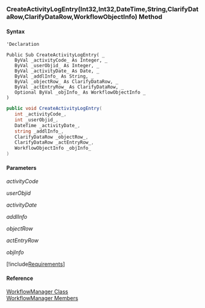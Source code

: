 ﻿### CreateActivityLogEntry(Int32,Int32,DateTime,String,ClarifyDataRow,ClarifyDataRow,WorkflowObjectInfo) Method

#### Syntax

```vbnet
'Declaration

Public Sub CreateActivityLogEntry( _
   ByVal _activityCode_ As Integer, _
   ByVal _userObjid_ As Integer, _
   ByVal _activityDate_ As Date, _
   ByVal _addlInfo_ As String, _
   ByVal _objectRow_ As ClarifyDataRow, _
   ByVal _actEntryRow_ As ClarifyDataRow, _
   Optional ByVal _objInfo_ As WorkflowObjectInfo _
) 
```

```csharp
public void CreateActivityLogEntry( 
   int _activityCode_,
   int _userObjid_,
   DateTime _activityDate_,
   string _addlInfo_,
   ClarifyDataRow _objectRow_,
   ClarifyDataRow _actEntryRow_,
   WorkflowObjectInfo _objInfo_
)
```

#### Parameters

_activityCode_

_userObjid_

_activityDate_

_addlInfo_

_objectRow_

_actEntryRow_

_objInfo_

[!include[Requirements](../partials/requirements.md)]

#### Reference

[WorkflowManager Class](fcSDK~FChoice.Foundation.Clarify.Workflow.WorkflowManager.md)  
[WorkflowManager Members](fcSDK~FChoice.Foundation.Clarify.Workflow.WorkflowManager_members.md)